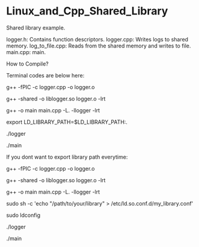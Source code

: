 # Linux_and_Cpp_Shared_Library
Shared library example.

logger.h: Contains function descriptors.
logger.cpp: Writes logs to shared memory.
log_to_file.cpp: Reads from the shared memory and writes to file.
main.cpp: main.


How to Compile?

Terminal codes are below here:

g++ -fPIC -c logger.cpp -o logger.o

g++ -shared -o liblogger.so logger.o -lrt

g++ -o main main.cpp -L. -llogger -lrt

export LD_LIBRARY_PATH=$LD_LIBRARY_PATH:.

./logger

./main






If you dont want to export library path everytime:

g++ -fPIC -c logger.cpp -o logger.o

g++ -shared -o liblogger.so logger.o -lrt

g++ -o main main.cpp -L. -llogger -lrt

sudo sh -c 'echo "/path/to/your/library" > /etc/ld.so.conf.d/my_library.conf'

sudo ldconfig

./logger

./main

